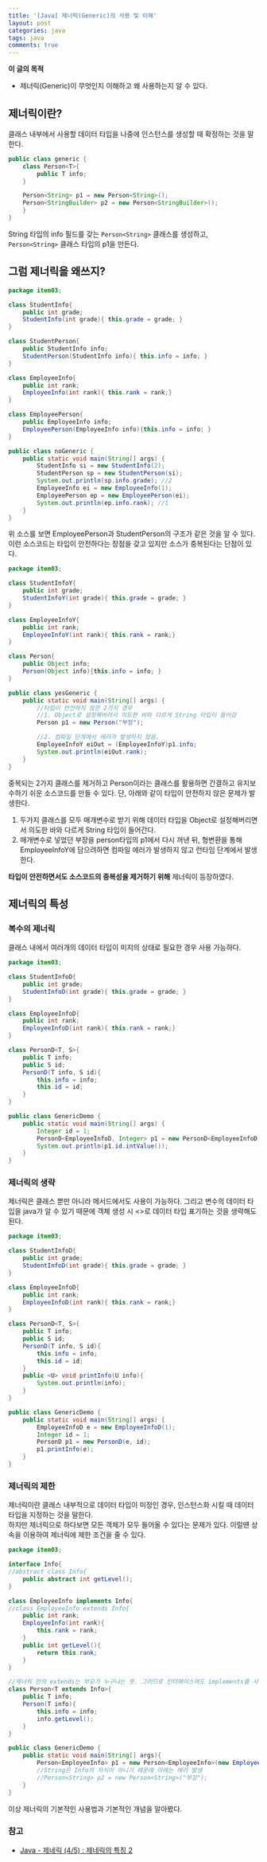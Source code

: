 ```yaml
---
title: '[Java] 제너릭(Generic)의 사용 및 이해'
layout: post
categories: java
tags: java
comments: true
---
```


**이 글의 목적**
- 제너릭(Generic)이 무엇인지 이해하고 왜 사용하는지 알 수 있다.

## 제너릭이란?
클래스 내부에서 사용할 데이터 타입을 나중에 인스턴스를 생성할 때 확정하는 것을 말한다.

```java
public class generic {
    class Person<T>{
        public T info;
    }

    Person<String> p1 = new Person<String>();
    Person<StringBuilder> p2 = new Person<StringBuilder>();
    }
}
```

String 타입의 info 필드를 갖는 `Person<String>` 클래스를 생성하고, `Person<String>` 클래스 타입의 p1을 만든다.

## 그럼 제너릭을 왜쓰지?
```java
package item03;

class StudentInfo{
    public int grade;
    StudentInfo(int grade){ this.grade = grade; }
}

class StudentPerson{
    public StudentInfo info;
    StudentPerson(StudentInfo info){ this.info = info; }
}

class EmployeeInfo{
    public int rank;
    EmployeeInfo(int rank){ this.rank = rank;}
}

class EmployeePerson{
    public EmployeeInfo info;
    EmployeePerson(EmployeeInfo info){this.info = info; }
}

public class noGeneric {
    public static void main(String[] args) {
        StudentInfo si = new StudentInfo(2);
        StudentPerson sp = new StudentPerson(si);
        System.out.println(sp.info.grade); //2
        EmployeeInfo ei = new EmployeeInfo(1);
        EmployeePerson ep = new EmployeePerson(ei);
        System.out.println(ep.info.rank); //1
    }
}
```
위 소스를 보면 EmployeePerson과 StudentPerson의 구조가 같은 것을 알 수 있다. 이런 소스코드는 타입이 안전하다는 장점을 갖고 있지만 소스가 중복된다는 단점이 있다.

```java
package item03;

class StudentInfoY{
    public int grade;
    StudentInfoY(int grade){ this.grade = grade; }
}

class EmployeeInfoY{
    public int rank;
    EmployeeInfoY(int rank){ this.rank = rank;}
}

class Person{
    public Object info;
    Person(Object info){this.info = info; }
}

public class yesGeneric {
    public static void main(String[] args) {
        //타입이 안전하지 않은 2가지 경우
        //1. Object로 설정해버려서 의도한 바와 다르게 String 타입이 들어감
        Person p1 = new Person("부장");

        //2. 컴파일 단계에서 에러가 발생하지 않음.
        EmployeeInfoY eiOut = (EmployeeInfoY)p1.info;
        System.out.println(eiOut.rank);
    }
}
```

중복되는 2가지 클래스를 제거하고 Person이라는 클래스를 활용하면 간결하고 유지보수하기 쉬운 소스코드를 만들 수 있다. 단, 아래와 같이 타입이 안전하지 않은 문제가 발생한다.
1. 두가지 클래스를 모두 매개변수로 받기 위해 데이터 타입을 Object로 설정해버리면서 의도한 바와 다르게 String 타입이 들어간다.
2. 매개변수로 넣었던 부장을 person타입의 p1에서 다시 꺼낸 뒤, 형변환을 통해 EmployeeInfoY에 담으려하면 컴파일 에러가 발생하지 않고 런타임 단계에서 발생한다.  
 
**타입이 안전하면서도 소스코드의 중복성을 제거하기 위해** 제너릭이 등장하였다.

## 제너릭의 특성
### 복수의 제너릭
클래스 내에서 여러개의 데이터 타입이 미지의 상태로 필요한 경우 사용 가능하다.
```java
package item03;

class StudentInfoD{
    public int grade;
    StudentInfoD(int grade){ this.grade = grade; }
}

class EmployeeInfoD{
    public int rank;
    EmployeeInfoD(int rank){ this.rank = rank;}
}

class PersonD<T, S>{
    public T info;
    public S id;
    PersonD(T info, S id){
        this.info = info;
        this.id = id;
    }
}

public class GenericDemo {
    public static void main(String[] args) {
        Integer id = 1;
        PersonD<EmployeeInfoD, Integer> p1 = new PersonD<EmployeeInfoD, Integer>(new EmployeeInfoD(1), id);
        System.out.println(p1.id.intValue());
    }
}
```
 
### 제너릭의 생략
제너릭은 클래스 뿐만 아니라 메서드에서도 사용이 가능하다. 그리고 변수의 데이터 타입을 java가 알 수 있기 때문에 객체 생성 시 <>로 데이터 타입 표기하는 것을 생략해도 된다.
```java
package item03;

class StudentInfoD{
    public int grade;
    StudentInfoD(int grade){ this.grade = grade; }
}

class EmployeeInfoD{
    public int rank;
    EmployeeInfoD(int rank){ this.rank = rank;}
}

class PersonD<T, S>{
    public T info;
    public S id;
    PersonD(T info, S id){
        this.info = info;
        this.id = id;
    }
    public <U> void printInfo(U info){
        System.out.println(info);
    }
}

public class GenericDemo {
    public static void main(String[] args) {
        EmployeeInfoD e = new EmployeeInfoD(1);
        Integer id = 1;
        PersonD p1 = new PersonD(e, id);
        p1.printInfo(e);
    }
}
```

### 제너릭의 제한
제너릭이란 클래스 내부적으로 데이터 타입이 미정인 경우, 인스턴스화 시킬 때 데이터 타입을 지정하는 것을 말한다.  
하지만 제너릭으로 하다보면 모든 객체가 모두 들어올 수 있다는 문제가 있다. 이럴떈 상속을 이용하여 제너릭에 제한 조건을 줄 수 있다.
```java
package item03;

interface Info{
//abstract class Info{
    public abstract int getLevel();
}

class EmployeeInfo implements Info{
//class EmployeeInfo extends Info{
    public int rank;
    EmployeeInfo(int rank){
        this.rank = rank;
    }
    public int getLevel(){
        return this.rank;
    }
}

//제너릭 안의 extends는 부모가 누구냐는 뜻. 그러므로 인터페이스여도 implements를 사용하지 않아도 된다.
class Person<T extends Info>{
    public T info;
    Person(T info){
        this.info = info;
        info.getLevel();
    }
}

public class GenericDemo {
    public static void main(String[] args){
        Person<EmployeeInfo> p1 = new Person<EmployeeInfo>(new EmployeeInfo(1));
        //String은 Info의 자식이 아니기 때문에 아래는 에러 발생
        //Person<String> p2 = new Person<String>("부장");
    }
}
```

이상 제너릭의 기본적인 사용법과 기본적인 개념을 알아봤다.

### 참고
- [Java - 제네릭 (4/5) : 제네릭의 특징 2](https://www.youtube.com/watch?v=MhUb5itcJvk)